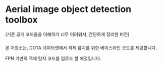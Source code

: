 # Aerial image object detection toolbox

(기존 공개 코드들을 이해하기 너무 어려워서, 간단하게 정리한 버전)

###
본 저장소는, DOTA 데이터셋에서 객체 탐지를 위한 베이스라인 코드를 제공합니다.

FPN 기반의 객체 탐지 코드를 업로드 할 예정입니다.



